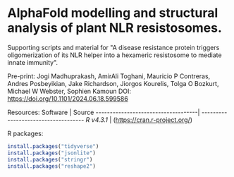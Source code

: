# AlphaFold modelling and structural analysis of plant NLR resistosomes.

Supporting scripts and material for "A disease resistance protein triggers oligomerization of its NLR helper into a hexameric resistosome to mediate innate immunity".

Pre-print:
Jogi Madhuprakash, AmirAli Toghani, Mauricio P Contreras, Andres Posbeyikian, Jake Richardson, Jiorgos Kourelis, Tolga O Bozkurt, Michael W Webster, Sophien Kamoun
DOI: https://doi.org/10.1101/2024.06.18.599586

Resources:
Software                            | Source
------------------------------------| ------------------------------------
*R v4.3.1*                          | (https://cran.r-project.org/)

R packages:
```R
install.packages("tidyverse")
install.packages("jsonlite")
install.packages("stringr")
install.packages("reshape2")
```
